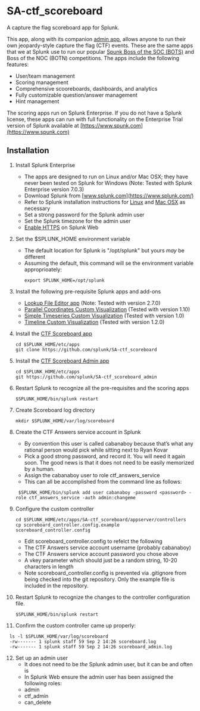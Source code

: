 
# SA-ctf_scoreboard
A capture the flag scoreboard app for Splunk.

This app, along with its companion [admin app](https://github.com/splunk/SA-ctf_scoreboard_admin), allows anyone to run their own jeopardy-style capture the flag (CTF) events. These are the same apps that we at Splunk use to run our popular [Spunk Boss of the SOC (BOTS)](https://www.splunk.com/blog/2017/09/06/what-you-need-to-know-about-boss-of-the-soc.html) and Boss of the NOC (BOTN) competitions. The apps include the following features:
  * User/team management
  * Scoring management
  * Comprehensive scooreboards, dashboards, and analytics
  * Fully customizable question/answer management
  * Hint management
 
The scoring apps run on Splunk Enterprise. If you do not have a Splunk license, these apps can run with full functionality on the Enterprise Trial version of Splunk available at [https://www.spunk.com](https://www.spunk.com)

## Installation
1.	Install Splunk Enterprise 
    * The apps are designed to run on Linux and/or Mac OSX; they have never been tested on Splunk for Windows (Note: Tested with Splunk Enterprise version 7.0.3)
    * Download Splunk from [www.splunk.com](https://www.splunk.com/) 
    * Refer to Splunk installation instructions for [Linux](http://docs.splunk.com/Documentation/Splunk/7.0.3/Installation/InstallonLinux) and [Mac OSX](http://docs.splunk.com/Documentation/Splunk/7.0.3/Installation/InstallonMacOS) as necessary 
    * Set a strong password for the Splunk admin user
    * Set the Splunk timezone for the admin user
    * [Enable HTTPS](http://docs.splunk.com/Documentation/Splunk/7.0.3/Security/TurnonbasicencryptionwithSplunkWeb) on Splunk Web
   
 2. Set the $SPLUNK_HOME environment variable
    * The default location for Splunk is "/opt/splunk" but yours *may* be different
    * Assuming the default, this command will se the environment variable approprioately:
       ```
      export SPLUNK_HOME=/opt/splunk
      ```
2.	Install the following pre-requisite Splunk apps and add-ons
      * [Lookup File Editor app](https://splunkbase.splunk.com/app/1724/) (Note: Tested with version 2.7.0)
      * [Parallel Coordinates Custom Visualization](https://splunkbase.splunk.com/app/3137/) (Tested with version 1.10)
      * [Simple Timeseries Custom Visualization](https://splunkbase.splunk.com/app/3436/) (Tested with version 1.0)
      * [Timeline Custom Visualization](https://splunkbase.splunk.com/app/3120/) (Tested with version 1.2.0)

3.	Install the [CTF Scoreboard app](https://github.com/daveherrald/SA-ctf_scoreboard)
    ```
    cd $SPLUNK_HOME/etc/apps
    git clone https://github.com/splunk/SA-ctf_scoreboard
    ```

4.	Install the [CTF Scoreboard Admin app](https://github.com/daveherrald/SA-ctf_scoreboard_admin)
    ```
    cd $SPLUNK_HOME/etc/apps
    git https://github.com/splunk/SA-ctf_scoreboard_admin
    ```
5.	Restart Splunk to recognize all the pre-requisites and the scoring apps
    ```
    $SPLUNK_HOME/bin/splunk restart
    ```
7.	Create Scoreboard log directory 
    ```
    mkdir $SPLUNK_HOME/var/log/scoreboard
    ```
8.	Create the CTF Answers service account in Splunk
    * By convention this user is called cabanaboy because that’s what any rational person would pick while sitting next to Ryan Kovar
    * Pick a good strong password, and record it. You will need it again soon. The good news is that it does not need to be easily memorized by a human.
    * Assign the cabanaboy user to role ctf_answers_service
    * This can all be accomplished from the command line as follows:
    ```
     $SPLUNK_HOME/bin/splunk add user cabanaboy -password <password> -role ctf_answers_service -auth admin:changeme
    ```
 9.	Configure the custom controller 
    ```
    cd $SPLUNK_HOME/etc/apps/SA-ctf_scoreboard/appserver/controllers
    cp scoreboard_controller.config.example scoreboard_controller.config
    ```

    * Edit scoreboard_controller.config to refelct the following 
    * The  CTF Answers service account username (probably cabanaboy) 
    * The  CTF Answers service account password you chose above
    * A vkey parameter which should just be a random string, 10-20 characters in length
    * Note scoreboard_controller.config is prevented via .gitignore from being checked into the git repository. Only the example file is included in the repository.

10. Restart Splunk to recognize the changes to the controller configuration file.
    ```
    $SPLUNK_HOME/bin/splunk restart
    ```

11.	Confirm the custom controller came up properly: 
   ```
    ls -l $SPLUNK_HOME/var/log/scoreboard
    -rw------- 1 splunk staff 59 Sep 2 14:26 scoreboard.log
    -rw------- 1 splunk staff 59 Sep 2 14:26 scoreboard_admin.log
   ```

12.	Set up an admin user 
    * It does not need to be *the* Splunk admin user, but it can be and often is
    * In Splunk Web ensure the admin user has been assigned the following roles: 
    * admin
    * ctf_admin
    * can_delete
        

